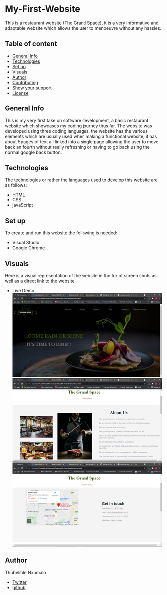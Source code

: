# My-First-Website
This is a restaurant website (The Grand Space), 
it is a very informative and adaptable website which allows the user to menoeuvre without any hassles.
 ## Table of content
 * [General Info](#general-info)
 * [Technologies](#technologies)
 * [Set up](#set-up)
 * [Visuals](#visuals)
 * [Author](#author)
 * [Contributing](#contributing)
 * [Show your support](#show-your-support)
 * [License](#license)
 ## General Info
 This is my very first take on software development, a basic restaurant website which showcases my coding journey thus far. The website  was developed using three coding languages, the website has the various elements which  are usually used when making a functional website, it has about 5pages of text all linked into a single page allowing the user to move back an fourth without really refreshing or having to go back using the normal google back button.
 
 ## Technologies
 The technologies or rather the languages used to develop this website are as follows:
 * HTML
 * CSS
 * javaScript
 
 ## Set up
 To create and run this website the following is needed:
 * Visual Studio
 * Google Chrome
 
 ## Visuals
 Here is a visual representation of the website in the for of screen shots as well as a direct link to the website
 * Live Demo
 ![](https://github.com/ThubehN/My-First-Website/blob/develop/images/Screenshot%20(5).png) ![](https://github.com/ThubehN/My-First-Website/blob/develop/images/Screenshot%20(6).png)![](https://github.com/ThubehN/My-First-Website/blob/develop/images/Screenshot%20(8).png)
 
 ## Author
 Thubelihle Nxumalo
 * [Twitter](https://twitter.com/Thubeh_N)
 * [github]()
 
